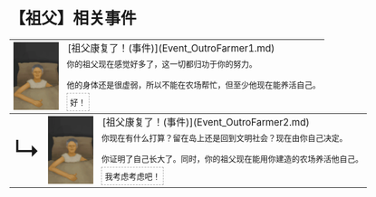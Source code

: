 # 【祖父】相关事件  
<div class="" style="width:800px;margin-bottom:-15px;"><table><tr style="height:10px"><td rowspan=3 style="width:80px"><div class="gamecard" style="width:80px; height:120px;"><a href="Event_OutroFarmer1.md" style="color:black"><img decoding="async" src="../wiki/Sprite/GranfatherHealthy.png" class="cardimage" style="max-width:80px;max-height:120px;"></a></div></td><td style="font-size: 1.2em">[祖父康复了！(事件)](Event_OutroFarmer1.md)</td></tr><tr><td>你的祖父现在感觉好多了，这一切都归功于你的努力。<br><br>他的身体还是很虚弱，所以不能在农场帮忙，但至少他现在能养活自己。</td></tr><tr><td><div style="display:inline-block"><div style="margin-right:5px;padding:5px;border:1px dashed darkgray;display: inline-block">好！</div></div></td></tr></table></div><div class="" style="width:800px;margin-bottom:-15px;"><table><tr style="height:10px"><td rowspan=3 style="width:45px"><font size=50>↳</font></td><td rowspan=3 style="width:80px"><div class="gamecard" style="width:80px; height:120px;"><a href="Event_OutroFarmer2.md" style="color:black"><img decoding="async" src="../wiki/Sprite/GranfatherHealthy.png" class="cardimage" style="max-width:80px;max-height:120px;"></a></div></td><td style="font-size: 1.2em">[祖父康复了！(事件)](Event_OutroFarmer2.md)</td></tr><tr><td>你现在有什么打算？留在岛上还是回到文明社会？现在由你自己决定。<br><br>你证明了自己长大了。同时，你的祖父现在能用你建造的农场养活他自己。</td></tr><tr><td><div style="display:inline-block"><div style="margin-right:5px;padding:5px;border:1px dashed darkgray;display: inline-block">我考虑考虑吧！</div></div></td></tr></table></div><hr>  


<script>document.title="祖父(事件组) - 卡牌生存百科 Card Survival Wiki";</script>